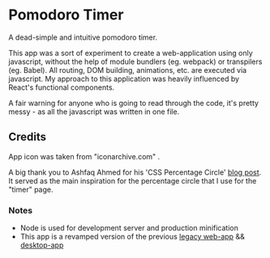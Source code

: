 # Pomodoro Timer

A dead-simple and intuitive pomodoro timer.

This app was a sort of experiment to create a web-application using only javascript, without the help of module bundlers (eg. webpack) or transpilers (eg. Babel). All routing, DOM building, animations, etc. are executed via javascript. My approach to this application was heavily influenced by React's functional components.

A fair warning for anyone who is going to read through the code, it's pretty messy - as all the javascript was written in one file.

## Credits

App icon was taken from "iconarchive.com" .

A big thank you to Ashfaq Ahmed for his 'CSS Percentage Circle' [blog post](https://codeconvey.com/css-percentage-circle/). It served as the main inspiration for the percentage circle that I use for the "timer" page.

### Notes
* Node is used for development server and production minification
* This app is a revamped version of the previous [legacy web-app](https://github.com/moomoolive/pomodoro_timer) && [desktop-app](https://github.com/moomoolive/pomodoro_timer_desktop)

